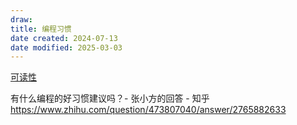 ```yaml
---
draw:
title: 编程习惯
date created: 2024-07-13
date modified: 2025-03-03
---
```


[可读性](可读性.md)

有什么编程的好习惯建议吗？- 张小方的回答 - 知乎  
https://www.zhihu.com/question/473807040/answer/2765882633
